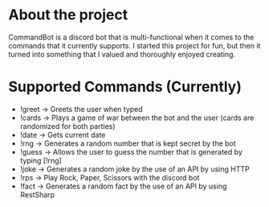 # About the project

CommandBot is a discord bot that is multi-functional when it comes to the commands that it currently supports. I started this project for fun, but then it turned into something that I valued and thoroughly enjoyed creating.

# Supported Commands (Currently)
* !greet -> Greets the user when typed
* !cards -> Plays a game of war between the bot and the user (cards are randomized for both parties)
* !date -> Gets current date
* !rng -> Generates a random number that is kept secret by the bot
* !guess -> Allows the user to guess the number that is generated by typing [!rng]
* !joke -> Generates a random joke by the use of an API by using HTTP
* !rps -> Play Rock, Paper, Scissors with the discord bot
* !fact -> Generates a random fact by the use of an API by using RestSharp
